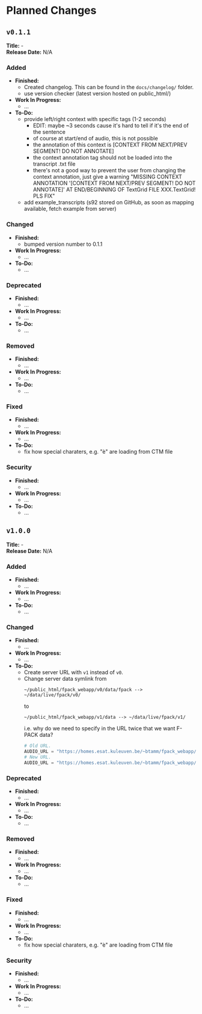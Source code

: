 # Planned Changes

## `v0.1.1`

**Title:** - \
**Release Date:** N/A


### Added
- **Finished:**
  - Created changelog. This can be found in the `docs/changelog/` folder.
  - use version checker (latest version hosted on public_html/)
- **Work In Progress:**
  - ...
- **To-Do:**
  - provide left/right context with specific tags (1-2 seconds)
    - EDIT: maybe ~3 seconds cause it's hard to tell if it's the end of the sentence
    - of course at start/end of audio, this is not possible
    - the annotation of this context is [CONTEXT FROM NEXT/PREV SEGMENT! DO NOT
      ANNOTATE]
    - the context annotation tag should not be loaded into the transcript .txt file
    - there's not a good way to prevent the user from changing the context annotation,
      just give a warning "MISSING CONTEXT ANNOTATION '[CONTEXT FROM NEXT/PREV SEGMENT!
      DO NOT ANNOTATE]' AT END/BEGINNING OF TextGrid FILE XXX.TextGrid! PLS FIX"
  - add example_transcripts (s92 stored on GitHub, as soon as mapping available, fetch
    example from server)


### Changed
- **Finished:**
  - bumped version number to 0.1.1
- **Work In Progress:**
  - ...
- **To-Do:**
  -  ...

### Deprecated
- **Finished:**
  - ...
- **Work In Progress:**
  - ...
- **To-Do:**
  -  ...

### Removed
- **Finished:**
  - ...
- **Work In Progress:**
  - ...
- **To-Do:**
  -  ...

### Fixed
- **Finished:**
  - ...
- **Work In Progress:**
  - ...
- **To-Do:**
  - fix how special charaters, e.g. "è" are loading from CTM file

### Security
- **Finished:**
  - ...
- **Work In Progress:**
  - ...
- **To-Do:**
  -  ...



## `v1.0.0`

**Title:** - \
**Release Date:** N/A


### Added
- **Finished:**
  - ...
- **Work In Progress:**
  - ...
- **To-Do:**
  - ...

### Changed
- **Finished:**
  - ...
- **Work In Progress:**
  - ...
- **To-Do:**
  - Create server URL with `v1` instead of `v0`.
  - Change server data symlink from
    ```
    ~/public_html/fpack_webapp/v0/data/fpack --> ~/data/live/fpack/v0/
    ```
    to
    ```
    ~/public_html/fpack_webapp/v1/data --> ~/data/live/fpack/v1/
    ```
    i.e. why do we need to specify in the URL twice that we want F-PACK data?
    ```python
    # Old URL.
    AUDIO_URL = "https://homes.esat.kuleuven.be/~btamm/fpack_webapp/v0/data/fpack/audio"
    # New URL.
    AUDIO_URL = "https://homes.esat.kuleuven.be/~btamm/fpack_webapp/v1/data/audio"
    ```

### Deprecated
- **Finished:**
  - ...
- **Work In Progress:**
  - ...
- **To-Do:**
  -  ...

### Removed
- **Finished:**
  - ...
- **Work In Progress:**
  - ...
- **To-Do:**
  -  ...

### Fixed
- **Finished:**
  - ...
- **Work In Progress:**
  - ...
- **To-Do:**
  - fix how special charaters, e.g. "è" are loading from CTM file

### Security
- **Finished:**
  - ...
- **Work In Progress:**
  - ...
- **To-Do:**
  -  ...

